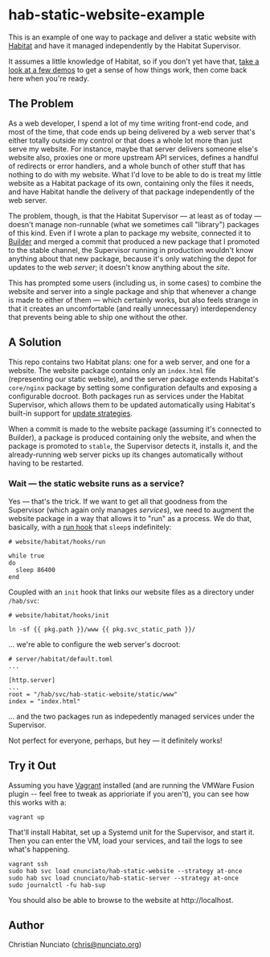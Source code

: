# hab-static-website-example

This is an example of one way to package and deliver a static website with [Habitat](https://habitat.sh/) and have it managed independently by the Habitat Supervisor.

It assumes a little knowledge of Habitat, so if you don't yet have that, [take a look at a few demos](https://habitat.sh/learn/) to get a sense of how things work, then come back here when you're ready.

## The Problem

As a web developer, I spend a lot of my time writing front-end code, and most of the time, that code ends up being delivered by a web server that's either totally outside my control or that does a whole lot more than just serve my website. For instance, maybe that server delivers someone else's website also, proxies one or more upstream API services, defines a handful of redirects or error handlers, and a whole bunch of other stuff that has nothing to do with my website. What I'd love to be able to do is treat my little website as a Habitat package of its own, containing only the files it needs, and have Habitat handle the delivery of that package independently of the web server.

The problem, though, is that the Habitat Supervisor &mdash; at least as of today &mdash; doesn't manage non-runnable (what we sometimes call "library") packages of this kind. Even if I wrote a plan to package my website, connected it to [Builder](https://bldr.habitat.sh/) and merged a commit that produced a new package that I promoted to the stable channel, the Supervisor running in production wouldn't know anything about that new package, because it's only watching the depot for updates to the web _server_; it doesn't know anything about the _site_.

This has prompted some users (including us, in some cases) to combine the website and server into a single package and ship that whenever a change is made to either of them &mdash; which certainly works, but also feels strange in that it creates an uncomfortable (and really unnecessary) interdependency that prevents being able to ship one without the other.

## A Solution

This repo contains two Habitat plans: one for a web server, and one for a website. The website package contains only an `index.html` file (representing our static website), and the server package extends Habitat's `core/nginx` package by setting some configuration defaults and exposing a configurable docroot. Both packages run as services under the Habitat Supervisor, which allows them to be updated automatically using Habitat's built-in support for [update strategies](https://www.habitat.sh/docs/using-habitat/#update-strategy).

When a commit is made to the website package (assuming it's connected to Builder), a package is produced containing only the website, and when the package is promoted to `stable`, the Supervisor detects it, installs it, and the already-running web server picks up its changes automatically without having to be restarted.

### Wait &mdash; the static website runs as a service?

Yes &mdash; that's the trick. If we want to get all that goodness from the Supervisor (which again only manages _services_), we need to augment the website package in a way that allows it to "run" as a process. We do that, basically, with a [run hook](https://www.habitat.sh/docs/reference/#hooks) that `sleep`s indefinitely:

```
# website/habitat/hooks/run

while true
do
  sleep 86400
end
```

Coupled with an `init` hook that links our website files as a directory under `/hab/svc`:

```
# website/habitat/hooks/init

ln -sf {{ pkg.path }}/www {{ pkg.svc_static_path }}/
```

... we're able to configure the web server's docroot:

```
# server/habitat/default.toml
...

[http.server]
...
root = "/hab/svc/hab-static-website/static/www"
index = "index.html"
```

... and the two packages run as indepedently managed services under the Supervisor.

Not perfect for everyone, perhaps, but hey &mdash; it definitely works!

## Try it Out

Assuming you have [Vagrant](https://www.vagrantup.com/) installed (and are running the VMWare Fusion plugin -- feel free to tweak as apprioriate if you aren't), you can see how this works with a:

```
vagrant up
```

That'll install Habitat, set up a Systemd unit for the Supervisor, and start it. Then you can enter the VM, load your services, and tail the logs to see what's happening.

```
vagrant ssh
sudo hab svc load cnunciato/hab-static-website --strategy at-once
sudo hab svc load cnunciato/hab-static-server --strategy at-once
sudo journalctl -fu hab-sup
```

You should also be able to browse to the website at http://localhost.

## Author

Christian Nunciato (chris@nunciato.org)
